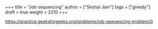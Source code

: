 +++
title = "Job sequencing"
author = ["Seshal Jain"]
tags = ["greedy"]
draft = true
weight = 2210
+++

<https://practice.geeksforgeeks.org/problems/job-sequencing-problem/0>
